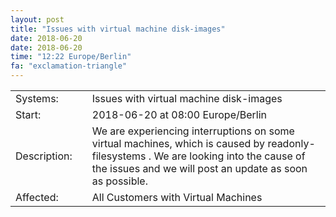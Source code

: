 ```yaml
---
layout: post
title: "Issues with virtual machine disk-images"
date: 2018-06-20
date: 2018-06-20
time: "12:22 Europe/Berlin"
fa: "exclamation-triangle"
---
```


|                   |   |                                                                      |
|-------------------|---|----------------------------------------------------------------------|
| Systems:          |   | Issues with virtual machine disk-images|
| Start:            |   | 2018-06-20 at 08:00 Europe/Berlin |
| Description:      |   | We are experiencing interruptions on some virtual machines, which is caused by readonly-filesystems . We are looking into the cause of the issues and we will post an update as soon as possible. |
| Affected:         |   | All Customers with Virtual Machines |

